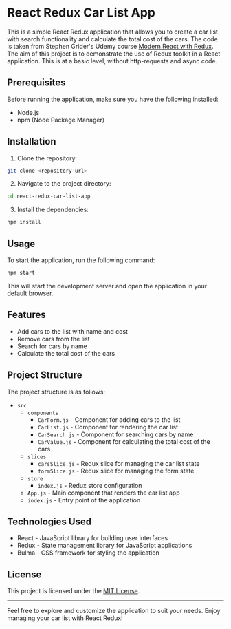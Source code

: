 # React Redux Car List App

This is a simple React Redux application that allows you to create a car list with search functionality and calculate the total cost of the cars.
The code is taken from Stephen Grider's Udemy course [Modern React with Redux](https://www.udemy.com/course/react-redux/).
The aim of this project is to demonstrate the use of Redux toolkit in a React application. This is at a basic level, without http-requests and async code.

## Prerequisites

Before running the application, make sure you have the following installed:

- Node.js
- npm (Node Package Manager)

## Installation

1. Clone the repository:

```bash
git clone <repository-url>
```

2. Navigate to the project directory:

```bash
cd react-redux-car-list-app
```

3. Install the dependencies:

```bash
npm install
```

## Usage

To start the application, run the following command:

```bash
npm start
```

This will start the development server and open the application in your default browser.

## Features

- Add cars to the list with name and cost
- Remove cars from the list
- Search for cars by name
- Calculate the total cost of the cars

## Project Structure

The project structure is as follows:

- `src`
    - `components`
        - `CarForm.js` - Component for adding cars to the list
        - `CarList.js` - Component for rendering the car list
        - `CarSearch.js` - Component for searching cars by name
        - `CarValue.js` - Component for calculating the total cost of the cars
    - `slices`
        - `carsSlice.js` - Redux slice for managing the car list state
        - `formSlice.js` - Redux slice for managing the form state
    - `store`
        - `index.js` - Redux store configuration
    - `App.js` - Main component that renders the car list app
    - `index.js` - Entry point of the application

## Technologies Used

- React - JavaScript library for building user interfaces
- Redux - State management library for JavaScript applications
- Bulma - CSS framework for styling the application

## License

This project is licensed under the [MIT License](LICENSE).

---

Feel free to explore and customize the application to suit your needs. Enjoy managing your car list with React Redux!